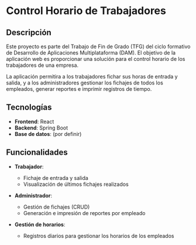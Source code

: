 # Control Horario de Trabajadores

## Descripción

Este proyecto es parte del Trabajo de Fin de Grado (TFG) del ciclo formativo de Desarrollo de Aplicaciones Multiplataforma (DAM). El objetivo de la aplicación web es proporcionar una solución para el control horario de los trabajadores de una empresa.

La aplicación permitira a los trabajadores fichar sus horas de entrada y salida, y a los administradores gestionar los fichajes de todos los empleados, generar reportes e imprimir registros de tiempo.

## Tecnologías

- **Frontend**: React
- **Backend**: Spring Boot
- **Base de datos**: (por definir)

## Funcionalidades

- **Trabajador**:
  - Fichaje de entrada y salida
  - Visualización de últimos fichajes realizados

- **Administrador**:
  - Gestión de fichajes (CRUD)
  - Generación e impresión de reportes por empleado

- **Gestión de horarios**:
  - Registros diarios para gestionar los horarios de los empleados
